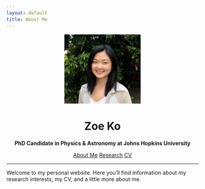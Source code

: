 ```yaml
---
layout: default
title: About Me
---
```


<p align="center">
  <img src="zoe.jpg" alt="Zoe Ko" width="200">
</p>

<h1 align="center">Zoe Ko</h1>

<p align="center">
  <strong>PhD Candidate in Physics & Astronomy at Johns Hopkins University</strong>
</p>

<div align="center" class="navbar">
  <a href="index.html">About Me</a>
  <a href="research.html">Research</a>
  <a href="cv.html">CV</a>
</div>

---

Welcome to my personal website. Here you’ll find information about my research interests, my CV, and a little more about me.
